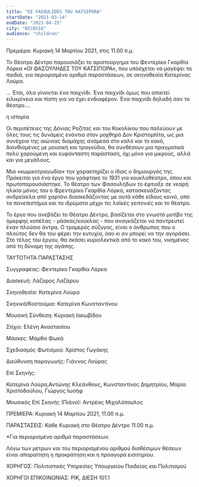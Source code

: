 ```yaml
---
title: "OI FASOULIDES TOU KATSIPORA"
startDate: "2021-03-14"
endDate: "2021-04-25"
city: "NICOSIA"
audience: "children"
---
```

Πρεμιέρα:  Κυριακή 14 Μαρτίου 2021, στις 11.00 π.μ.

 

Το Θέατρο Δέντρο παρουσιάζει το αριστούργημα του Φεντερίκο Γκαρθία Λόρκα «ΟΙ ΦΑΣΟΥΛΗΔΕΣ ΤΟΥ ΚΑΤΣΙΠΟΡΑ», που υπόσχεται να μαγέψει τα παιδιά, για περιορισμένο αριθμό παραστάσεων, σε σκηνοθεσία Κατερίνας Λούρα.

 

… Έτσι, όλα γίνονται ένα παιχνίδι. Ένα παιχνίδι όμως που απαιτεί ειλικρίνεια και πίστη για να έχει ενδιαφέρον. Ένα παιχνίδι δηλαδή σαν το θέατρο.…

 

η ιστορία

Οι περιπέτειες της Δόνιας Ροζίτας και του Κοκολίκου που παλεύουν με όλες τους τις δυνάμεις ενάντια στον μοχθηρό Δον Κριστομπίτα, ως μια συνέχεια της αιώνιας διαμάχης ανάμεσα στο καλό και το κακό, διανθισμένες με μουσική και τραγούδια, θα συνθέσουν μια πραγματικά πολύ χαρούμενη και ευφάνταστη παράσταση, όχι μόνο για μικρούς, αλλά και για μεγάλους.

 

Μια «κωμικοτραγωδία» την χαρακτηρίζει ο ίδιος ο δημιουργός της. Πρόκειται για ένα έργο που γράφτηκε το 1931 για κουκλοθέατρο, όπου και πρωτοπαρουσιάστηκε. Το θέατρο των Φασουλήδων το έφτιαξε σε νεαρή ηλικία μόνος του ο Φρεντερίκο Γκαρθία Λόρκα, κατασκευάζοντας ανδρείκελα από χαρτόνι διασκεδάζοντας με αυτά κάθε είδους κοινό, από τα πανεπιστήμια και τα ιδρύματα μέχρι τις λαϊκές γειτονιές και το θέατρο.

 

Το έργο που ανεβάζει το Θέατρο Δέντρο, βασίζεται στο γνωστό μοτίβο της όμορφης κοπέλας - μάσκας/κούκλας - που αναγκάζεται να παντρευτεί έναν πλούσιο άντρα. Ο τρομερός σύζυγος, είναι ο άνθρωπος που ο πλούτος δεν θα του φέρει την ευτυχία, όσο κι αν μπορεί να την αγοράσει. Στο τέλος του έργου, θα σκάσει κυριολεκτικά από το κακό του, νικημένος από τη δύναμη της αγάπης.

 

ΤΑΥΤΟΤΗΤΑ ΠΑΡΑΣΤΑΣΗΣ

Συγγραφέας: Φεντερίκο Γκαρθία Λόρκα  

Διασκευή: Λάζαρος Λαζάρου

Σκηνοθεσία: Κατερίνα Λούρα

Σκηνικά/Κοστούμια:  Κατερίνα Κωνσταντίνου

Μουσική Σύνθεση: Κυριακή Ιακωβίδου 

Στίχοι: Ελένη Αναστασίου

Μάσκες: Μάρθα Φωκά

Σχεδιασμός Φωτισμού: Χρίστος Γωγάκης 

Διεύθυνση παραγωγής: Γιάννος Λούρας

 

Επί Σκηνής:

Κατερίνα Λούρα,Αντώνης Κλεάνθους, Κωνσταντίνος Δημητρίου, Μαρία Χριστοδούλου, Γιώργος Ιωσήφ

Μουσικός Επί Σκηνής (Πιάνο): Αντρέας Μιχαλόπουλος

 

ΠΡΕΜΙΕΡΑ: Κυριακή 14 Μαρτίου 2021, 11.00 π.μ.

ΠΑΡΑΣΤΑΣΕΙΣ: Κάθε Κυριακή στο Θέατρο Δέντρο 11.00 π.μ.

*Για περιορισμένο αριθμό παραστάσεων.

 

Λόγω των μέτρων και του περιορισμένου αριθμού διαθέσιμων θέσεων είναι απαραίτητη η προκράτηση και η προαγορά εισιτηρίου.

 

ΧΟΡΗΓΟΣ: Πολιτιστικές Υπηρεσίες Υπουργείου Παιδείας και Πολιτισμού

ΧΟΡΗΓΟΙ ΕΠΙΚΟΙΝΩΝΙΑΣ: ΡΙΚ, ΔΙΕΣΗ 101.1

